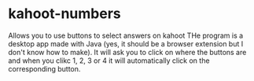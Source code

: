 # kahoot-numbers

Allows you to use buttons to select answers on kahoot
THe program is a desktop app made with Java (yes, it should be a browser extension but I don't know how to make). It will ask you to click on where the buttons are and when you clikc 1, 2, 3 or 4 it will automatically click on the corresponding button.
